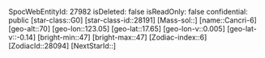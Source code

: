 ﻿---
location: [17.65,123.05,70]
type: Station
tags:
- astro/Star

---
SpocWebEntityId: 27982
isDeleted: false
isReadOnly: false
confidential: public
[star-class::G0]
[star-class-id::28191]
[Mass-sol::]
[name::Cancri-6]
[geo-alt::70]
[geo-lon::123.05]
[geo-lat::17.65]
[geo-lon-v::0.005]
[geo-lat-v::-0.14]
[bright-min::47]
[bright-max::47]
[Zodiac-index::6]
[ZodiacId::28094]
[NextStarId::]

